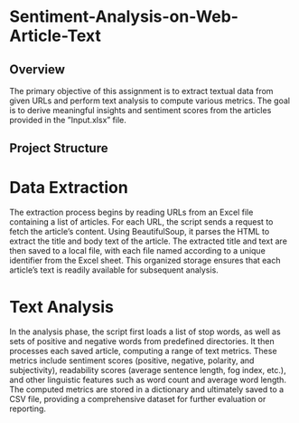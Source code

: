 # Sentiment-Analysis-on-Web-Article-Text

## Overview
The primary objective of this assignment is to extract textual data from given URLs and perform text analysis to compute various metrics. The goal is to derive meaningful insights and sentiment scores from the articles provided in the ”Input.xlsx” file.

## Project Structure

# Data Extraction
The extraction process begins by reading URLs from an Excel file containing a list of articles. For each URL, the script sends a request to fetch the article’s content. Using BeautifulSoup, it parses the HTML to extract the title and body text of the article. The extracted title and text are then saved to a local file, with each file named according to a unique identifier from the Excel sheet. This organized storage ensures that each article’s text is readily available for subsequent analysis.

# Text Analysis
In the analysis phase, the script first loads a list of stop words, as well as sets of positive and negative words from predefined directories. It then processes each saved article, computing a range of text metrics. These metrics include sentiment scores (positive, negative, polarity, and subjectivity), readability scores (average sentence length, fog index, etc.), and other linguistic features such as word count and average word length. The computed metrics are stored in a dictionary and ultimately saved to a CSV file, providing a comprehensive dataset for further evaluation or reporting.

